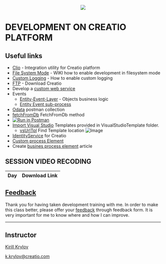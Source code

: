 <p align="center">
    <a href="https://www.creatio.com/">
            <img src="https://github.com/kirillkrylov/ImagesAndPages/wiki/Img/accelerateBannerBlue.png">
    </a>
</p>


# DEVELOPMENT ON CREATIO PLATFORM

## Useful links
- [Clio][clio] - Integration utility for Creatio platform
- [File System Mode][fsmode] - WIKI how to enable development in filesystem mode
- [Custom Logging][nlog] - How to enable custom logging
- [FTP] - Download Creatio
- Develop a [custom web service][custom_web_service]
- Events
	- [Entity-Event-Layer][entityEventLayer] - Objects business logic
	- [Entity Event sub-process][eventSubProcess]
- [Odata] postman collection
- [fetchFromDb] FetchFromDb method
- [![Run in Postman](https://run.pstmn.io/button.svg)](https://app.getpostman.com/run-collection/2351701-7ac6b9e8-afde-4260-baf1-3e6d8177acf1?action=collection%2Ffork&collection-url=entityId%3D2351701-7ac6b9e8-afde-4260-baf1-3e6d8177acf1%26entityType%3Dcollection%26workspaceId%3D2db9bb58-2e58-40d2-8e49-7881a99d9962#?env%5BDevTraining%5D=W3sia2V5IjoiQmFzZVVyaSIsInZhbHVlIjoiaHR0cDovL2tfa3J5bG92OjcwNzAvIiwiZW5hYmxlZCI6dHJ1ZX0seyJrZXkiOiJVc2VyTmFtZSIsInZhbHVlIjoiU3VwZXJ2aXNvciIsImVuYWJsZWQiOnRydWV9LHsia2V5IjoiVXNlclBhc3N3b3JkIiwidmFsdWUiOiJTdXBlcnZpc29yIiwiZW5hYmxlZCI6dHJ1ZX0seyJrZXkiOiJCUE1DU1JGIiwidmFsdWUiOiIiLCJlbmFibGVkIjp0cnVlfV0=)
- [Import Visual Studio][vsTpl] Templates provided in VisualStudioTemplate folder.
	- [vsUrlTpl] Find Template location ![Image](/Images/VS_ItemTemplate.png)
- [IdentityService][IdentityService] for Creatio 
- [Custom process Element][cpe]
- Create [busines process element][busines process element] article

## SESSION VIDEO RECODING
|Day|Download Link|
|:--:|:--:|
<!-- 
|1|[Video][d1v]|
|2|[Video][d2v]|
|3|[Video][d3v]|
|4|[Video][d4v]|
|5|[Video][d5v]|
|6|[Video][d6v]|
|7|[Video][d7v]|
|8|[Video][d8v]|
-->



## [Feedback][feedBackForm]
Thank you for having taken development training with me. In order to make this class better, please offer your [feedback][feedBackForm] through feedback form. It is very important for me to know where and how I can improve.

---
## Instructor
[Kirill Krylov][about]


<a href="mailto:k.krylov@creatio.com">k.krylov@creatio.com</a><br />


<!-- Named Links -->
<!-- 
[d1v]: 
[d2v]: 
[d3v]: 
[d4v]: 
[d5v]: 
[d6v]: 
[d7v]: 
[d8v]: 
-->

<!-- Links -->
[clio]:https://github.com/Advance-Technologies-Foundation/clio
[fsmode]:https://github.com/Academy-Creatio/TrainingProgramm/wiki/Enable-development-in-FileSystem-Mode
[nlog]:https://github.com/Academy-Creatio/TrainingProgramm/wiki/Custom-Logging-with-NLog
[oData]:https://documenter.getpostman.com/view/10204500/SztHX5Qb?version=latest
[vsTpl]:https://docs.microsoft.com/en-us/visualstudio/ide/how-to-create-item-templates?view=vs-2019
[vsUrlTpl]:https://docs.microsoft.com/en-us/visualstudio/ide/how-to-locate-and-organize-project-and-item-templates?view=vs-2022#user-templates
[ftp]:http://ftp.bpmonline.com/support/downloads/!Release/installation_files/7.18.0/
[about]:https://github.com/kirillkrylov/ImagesAndPages/wiki/Kirill-Krylov,-CPA
[entityEventLayer]:https://academy.creatio.com/docs/developer/back_end_development/objects_business_logic/overview
[eventSubProcess]:https://academy.creatio.com/docs/user/bpm_tools/process_elements_reference/event_sub-process/event_sub_process_element
[fetchFromDb]: https://academy.creatio.com/api/netcoreapi/7.15.0/index.html#Terrasoft.Core~Terrasoft.Core.Entities.Entity~FetchFromDB.html
[feedBackForm]:https://forms.office.com/Pages/ResponsePage.aspx?id=-6Jce0OmhUOLOTaTQnDHFs1n4KjdfnVBtjvFqBN3Vk9UOFgyQUZCMlJSTTU5VjNDUUUzSDlRQlAzRC4u
[custom_web_service]: https://academy.creatio.com/docs/developer/back_end_development/web_services/overview#title-1243-1
[IdentityService]: https://github.com/Academy-Creatio/Episode-9

[cpe]:https://www.youtube.com/watch?v=qYzMWkCj414&t=4139s
[busines process element]: https://academy.creatio.com/docs/7-17/developer/front-end_development/creatio_development_cases/business_processes/creating_custom__%5Buser_task%5D_process_element